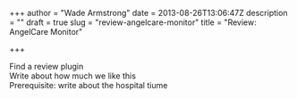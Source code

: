 +++
author = "Wade Armstrong"
date = 2013-08-26T13:06:47Z
description = ""
draft = true
slug = "review-angelcare-monitor"
title = "Review: AngelCare Monitor"

+++


Find a review plugin  
 Write about how much we like this  
 Prerequisite: write about the hospital tiume

